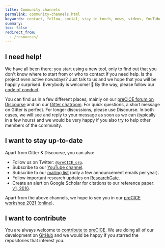 ```yaml
---
title: Community channels
permalink: community-channels.html
keywords: contact, follow, social, stay in touch, news, videos, YouTube, Gitter, newsletter, newsfeed, mailing list, twitter
summary:
toc: false
redirect_from:
  - /resources/
---
```


<!-- markdownlint-disable-file MD026 -->
## I need help!

We have all been there: you start using a new tool, only to find out that you don't know where to start from or who to contact if you need help. Is the project even active nowadays? Just talk to us and we hope that you will be happily surprised. Everybody is welcome! 🤗 By the way, please follow our [code of conduct](https://github.com/precice/precice/blob/develop/CODE_OF_CONDUCT.md).

You can find us in a few different places, mainly on our [preCICE forum on Discourse](https://precice.discourse.group/) and on our [Gitter chatroom](https://gitter.im/precice/Lobby). For quick questions, a short message on Gitter is perfect. For longer discussions, please use Discourse. In both cases, we will see and reply to your message as soon as we can (typically in a few hours) and we would be very happy if you also try to help other members of the community.

## I want to stay up-to-date

Apart from Gitter & Discourse, you can also:

- Follow us on Twitter: [`@preCICE_org`](https://twitter.com/preCICE_org).
- Subscribe to our [YouTube channel](https://www.youtube.com/c/preCICECoupling/).
- Subscribe to our [mailing list](https://mailman.informatik.uni-stuttgart.de/mailman/listinfo/precice) (only a few announcement emails per year).
- Follow important research updates on [ResearchGate](https://www.researchgate.net/project/preCICE).
- Create an alert on Google Scholar for citations to our reference paper: [v1, 2016](https://scholar.google.de/scholar?cites=5053469347483527186&as_sdt=2005&sciodt=0,5&hl=en).

Apart from the above channels, we hope to see you in our [preCICE workshop 2021 (online)](https://precice.org/precice-workshop-2021.html).

## I want to contribute

You are always welcome to [contribute to preCICE](community-contribute-to-precice.html). We are doing all of our development on [GitHub](https://github.com/precice/) and we would be happy if you starred the repositories that interest you.
